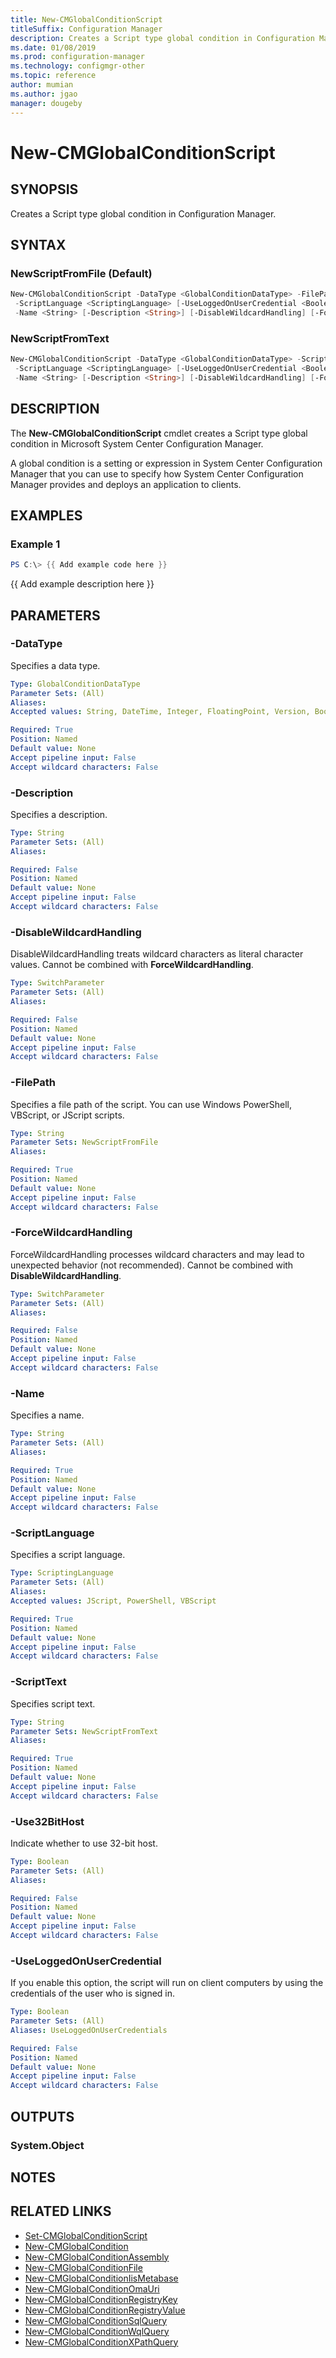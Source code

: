 ```yaml
---
title: New-CMGlobalConditionScript
titleSuffix: Configuration Manager
description: Creates a Script type global condition in Configuration Manager.
ms.date: 01/08/2019
ms.prod: configuration-manager
ms.technology: configmgr-other
ms.topic: reference
author: mumian
ms.author: jgao
manager: dougeby
---
```


# New-CMGlobalConditionScript

## SYNOPSIS

Creates a Script type global condition in Configuration Manager.

## SYNTAX

### NewScriptFromFile (Default)

```powershell
New-CMGlobalConditionScript -DataType <GlobalConditionDataType> -FilePath <String>
 -ScriptLanguage <ScriptingLanguage> [-UseLoggedOnUserCredential <Boolean>] [-Use32BitHost <Boolean>]
 -Name <String> [-Description <String>] [-DisableWildcardHandling] [-ForceWildcardHandling]
```

### NewScriptFromText

```powershell
New-CMGlobalConditionScript -DataType <GlobalConditionDataType> -ScriptText <String>
 -ScriptLanguage <ScriptingLanguage> [-UseLoggedOnUserCredential <Boolean>] [-Use32BitHost <Boolean>]
 -Name <String> [-Description <String>] [-DisableWildcardHandling] [-ForceWildcardHandling]
```

## DESCRIPTION

The **New-CMGlobalConditionScript** cmdlet creates a Script type global condition in Microsoft System Center Configuration Manager.

A global condition is a setting or expression in System Center Configuration Manager that you can use to specify how System Center Configuration Manager provides and deploys an application to clients.

## EXAMPLES

### Example 1

```powershell
PS C:\> {{ Add example code here }}
```

{{ Add example description here }}

## PARAMETERS

### -DataType

Specifies a data type.

```yaml
Type: GlobalConditionDataType
Parameter Sets: (All)
Aliases:
Accepted values: String, DateTime, Integer, FloatingPoint, Version, Boolean

Required: True
Position: Named
Default value: None
Accept pipeline input: False
Accept wildcard characters: False
```

### -Description

Specifies a description.

```yaml
Type: String
Parameter Sets: (All)
Aliases:

Required: False
Position: Named
Default value: None
Accept pipeline input: False
Accept wildcard characters: False
```

### -DisableWildcardHandling

DisableWildcardHandling treats wildcard characters as literal character values. Cannot be combined with **ForceWildcardHandling**.

```yaml
Type: SwitchParameter
Parameter Sets: (All)
Aliases:

Required: False
Position: Named
Default value: None
Accept pipeline input: False
Accept wildcard characters: False
```

### -FilePath

Specifies a file path of the script.  You can use Windows PowerShell, VBScript, or JScript scripts.

```yaml
Type: String
Parameter Sets: NewScriptFromFile
Aliases:

Required: True
Position: Named
Default value: None
Accept pipeline input: False
Accept wildcard characters: False
```

### -ForceWildcardHandling

ForceWildcardHandling processes wildcard characters and may lead to unexpected behavior (not recommended). Cannot be combined with **DisableWildcardHandling**.

```yaml
Type: SwitchParameter
Parameter Sets: (All)
Aliases:

Required: False
Position: Named
Default value: None
Accept pipeline input: False
Accept wildcard characters: False
```

### -Name

Specifies a name.

```yaml
Type: String
Parameter Sets: (All)
Aliases:

Required: True
Position: Named
Default value: None
Accept pipeline input: False
Accept wildcard characters: False
```

### -ScriptLanguage

Specifies a script language.

```yaml
Type: ScriptingLanguage
Parameter Sets: (All)
Aliases:
Accepted values: JScript, PowerShell, VBScript

Required: True
Position: Named
Default value: None
Accept pipeline input: False
Accept wildcard characters: False
```

### -ScriptText

Specifies script text.

```yaml
Type: String
Parameter Sets: NewScriptFromText
Aliases:

Required: True
Position: Named
Default value: None
Accept pipeline input: False
Accept wildcard characters: False
```

### -Use32BitHost

Indicate whether to use 32-bit host.

```yaml
Type: Boolean
Parameter Sets: (All)
Aliases:

Required: False
Position: Named
Default value: None
Accept pipeline input: False
Accept wildcard characters: False
```

### -UseLoggedOnUserCredential

If you enable this option, the script will run on client computers by using the credentials of the user who is signed in.

```yaml
Type: Boolean
Parameter Sets: (All)
Aliases: UseLoggedOnUserCredentials

Required: False
Position: Named
Default value: None
Accept pipeline input: False
Accept wildcard characters: False
```

## OUTPUTS

### System.Object

## NOTES

## RELATED LINKS

- [Set-CMGlobalConditionScript](./Set-CMGlobalConditionScript.md)
- [New-CMGlobalCondition](./New-CMGlobalCondition.md)
- [New-CMGlobalConditionAssembly](./New-CMGlobalConditionAssembly.md)
- [New-CMGlobalConditionFile](./Set-CMGlobalConditionFile.md)
- [New-CMGlobalConditionIisMetabase](./Set-CMGlobalConditionIisMetabase.md)
- [New-CMGlobalConditionOmaUri](./Set-CMGlobalConditionOmaUri.md)
- [New-CMGlobalConditionRegistryKey](./Set-CMGlobalConditionRegistryKey.md)
- [New-CMGlobalConditionRegistryValue](./Set-CMGlobalConditionRegistryValue.md)
- [New-CMGlobalConditionSqlQuery](./Set-CMGlobalConditionSqlQuery.md)
- [New-CMGlobalConditionWqlQuery](./Set-CMGlobalConditionWqlQuery.md)
- [New-CMGlobalConditionXPathQuery](./Set-CMGlobalConditionXpathQuery.md)